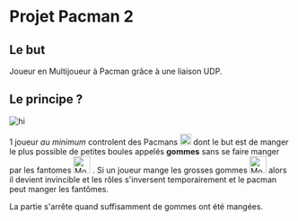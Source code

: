 # Projet Pacman 2
## Le but
Joueur en Multijoueur à Pacman grâce à une liaison UDP.
## Le principe ?
![hi](https://blogdemaths.files.wordpress.com/2014/04/pac-man_original.png?w=584)

1 joueur *au minimum* controlent des Pacmans 
<img src="https://upload.wikimedia.org/wikipedia/commons/thumb/4/49/Pacman.svg/1200px-Pacman.svg.png" alt="Image Pacman" width="20">
 dont le but est de manger le plus possible de petites boules appelés **gommes** sans se faire manger par les fantomes 
 <img src="https://ssb.wiki.gallery/images/c/cb/Ghosts_%28Pac-Man%29.png" alt="Mon Image" width="30">
 .
Si un joueur mange les grosses gommes 
 <img src="https://pixelartmaker-data-78746291193.nyc3.digitaloceanspaces.com/image/36c91014b3951d3.png" alt="Mon Image" width="30">
 alors il devient invincible et les rôles s'inversent temporairement et le pacman peut manger les fantômes.

 La partie s'arrête quand suffisamment de gommes ont été mangées.